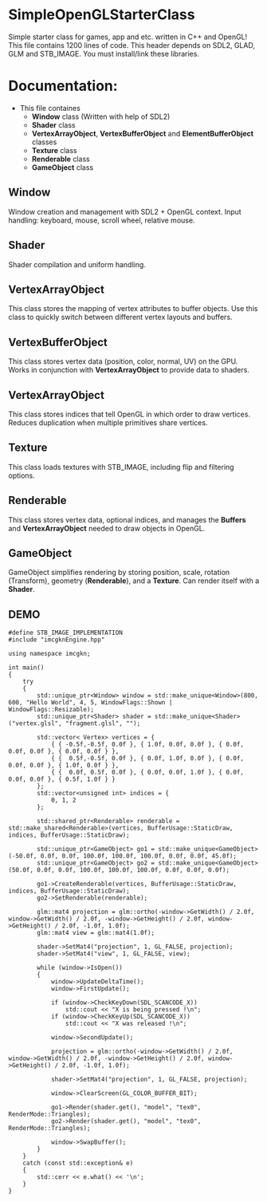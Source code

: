 # SimpleOpenGLStarterClass
Simple starter class for games, app and etc. written in C++ and OpenGL! This file contains 1200 lines of code.
This header depends on SDL2, GLAD, GLM and STB_IMAGE. You must install/link these libraries.

# Documentation:
* This file containes
	- **Window** class (Written with help of SDL2)
	- **Shader** class
	- **VertexArrayObject**, **VertexBufferObject** and **ElementBufferObject** classes
	- **Texture** class
	- **Renderable** class
	- **GameObject** class

## **Window**
Window creation and management with SDL2 + OpenGL context.
Input handling: keyboard, mouse, scroll wheel, relative mouse.

## **Shader**
Shader compilation and uniform handling.

## **VertexArrayObject**
This class stores the mapping of vertex attributes to buffer objects.
Use this class to quickly switch between different vertex layouts and buffers.

## **VertexBufferObject**
This class stores vertex data (position, color, normal, UV) on the GPU.
Works in conjunction with **VertexArrayObject** to provide data to shaders.

## **VertexArrayObject**
This class stores indices that tell OpenGL in which order to draw vertices.
Reduces duplication when multiple primitives share vertices.

## **Texture**
This class loads textures with STB_IMAGE, including flip and filtering options.

## **Renderable**
This class stores vertex data, optional indices, and manages the **Buffers** and
**VertexArrayObject** needed to draw objects in OpenGL.

## **GameObject**
GameObject simplifies rendering by storing position, scale, rotation (Transform), 
geometry (**Renderable**), and a **Texture**. Can render itself with a **Shader**.

## DEMO

```
#define STB_IMAGE_IMPLEMENTATION
#include "imcgknEngine.hpp"

using namespace imcgkn;

int main()
{
	try
	{
		std::unique_ptr<Window> window = std::make_unique<Window>(800, 600, "Hello World", 4, 5, WindowFlags::Shown | WindowFlags::Resizable);
		std::unique_ptr<Shader> shader = std::make_unique<Shader>("vertex.glsl", "fragment.glsl", "");

		std::vector< Vertex> vertices = {
			{ { -0.5f,-0.5f, 0.0f }, { 1.0f, 0.0f, 0.0f }, { 0.0f, 0.0f, 0.0f }, { 0.0f, 0.0f } },
			{ {  0.5f,-0.5f, 0.0f }, { 0.0f, 1.0f, 0.0f }, { 0.0f, 0.0f, 0.0f }, { 1.0f, 0.0f } },
			{ {  0.0f, 0.5f, 0.0f }, { 0.0f, 0.0f, 1.0f }, { 0.0f, 0.0f, 0.0f }, { 0.5f, 1.0f } }
		};
		std::vector<unsigned int> indices = {
			0, 1, 2
		};

		std::shared_ptr<Renderable> renderable = std::make_shared<Renderable>(vertices, BufferUsage::StaticDraw, indices, BufferUsage::StaticDraw);

		std::unique_ptr<GameObject> go1 = std::make_unique<GameObject>(-50.0f, 0.0f, 0.0f, 100.0f, 100.0f, 100.0f, 0.0f, 0.0f, 45.0f);
		std::unique_ptr<GameObject> go2 = std::make_unique<GameObject>(50.0f, 0.0f, 0.0f, 100.0f, 100.0f, 100.0f, 0.0f, 0.0f, 0.0f);

		go1->CreateRenderable(vertices, BufferUsage::StaticDraw, indices, BufferUsage::StaticDraw);
		go2->SetRenderable(renderable);

		glm::mat4 projection = glm::ortho(-window->GetWidth() / 2.0f, window->GetWidth() / 2.0f, -window->GetHeight() / 2.0f, window->GetHeight() / 2.0f, -1.0f, 1.0f);
		glm::mat4 view = glm::mat4(1.0f);

		shader->SetMat4("projection", 1, GL_FALSE, projection);
		shader->SetMat4("view", 1, GL_FALSE, view);

		while (window->IsOpen())
		{
			window->UpdateDeltaTime();
			window->FirstUpdate();

			if (window->CheckKeyDown(SDL_SCANCODE_X))
				std::cout << "X is being pressed !\n";
			if (window->CheckKeyUp(SDL_SCANCODE_X))
				std::cout << "X was released !\n";

			window->SecondUpdate();

			projection = glm::ortho(-window->GetWidth() / 2.0f, window->GetWidth() / 2.0f, -window->GetHeight() / 2.0f, window->GetHeight() / 2.0f, -1.0f, 1.0f);

			shader->SetMat4("projection", 1, GL_FALSE, projection);

			window->ClearScreen(GL_COLOR_BUFFER_BIT);

			go1->Render(shader.get(), "model", "tex0", RenderMode::Triangles);
			go2->Render(shader.get(), "model", "tex0", RenderMode::Triangles);

			window->SwapBuffer();
		}
	}
	catch (const std::exception& e)
	{
		std::cerr << e.what() << '\n';
	}
}

